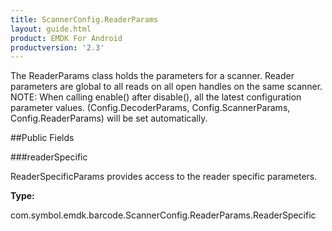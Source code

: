```yaml
---
title: ScannerConfig.ReaderParams
layout: guide.html
product: EMDK For Android
productversion: '2.3'
---
```


The ReaderParams class holds the parameters for a
 scanner. Reader parameters are global to all reads on all open handles on
 the same scanner. NOTE: When calling enable() after disable(), all the
 latest configuration parameter values. (Config.DecoderParams,
 Config.ScannerParams, Config.ReaderParams)
 will be set automatically.

##Public Fields

###readerSpecific

ReaderSpecificParams provides access to the reader specific parameters.

**Type:**

com.symbol.emdk.barcode.ScannerConfig.ReaderParams.ReaderSpecific










